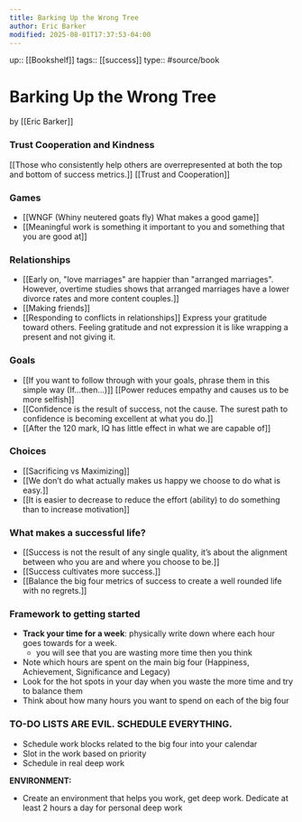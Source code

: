 ```yaml
---
title: Barking Up the Wrong Tree
author: Eric Barker
modified: 2025-08-01T17:37:53-04:00
---
```

up:: [[Bookshelf]]
tags:: [[success]]
type:: #source/book

# Barking Up the Wrong Tree
by [[Eric Barker]]

### Trust Cooperation and Kindness
[[Those who consistently help others are overrepresented at both the top and bottom of success metrics.]]
[[Trust and Cooperation]]

### Games
- [[WNGF (Whiny neutered goats fly) What makes a good game]]
- [[Meaningful work is something it important to you and something that you are good at]]

### Relationships
- [[Early on, "love marriages" are happier than "arranged marriages". However, overtime studies shows that arranged marriages have a lower divorce rates and more content couples.]]
- [[Making friends]]
- [[Responding to conflicts in relationships]]
Express your gratitude toward others. Feeling gratitude and not expression it is like wrapping a present and not giving it.
### Goals
- [[If you want to follow through with your goals, phrase them in this simple way (If…then...)]]
[[Power reduces empathy and causes us to be more selfish]]
- [[Confidence is the result of success, not the cause. The surest path to confidence is becoming excellent at what you do.]]
- [[After the 120 mark, IQ has little effect in what we are capable of]]
### Choices
- [[Sacrificing vs Maximizing]]
-  [[We don’t do what actually makes us happy we choose to do what is easy.]]
-  [[It is easier to decrease to reduce the effort (ability) to do something than to increase motivation]]

### What makes a successful life?
- [[Success is not the result of any single quality, it’s about the alignment between who you are and where you choose to be.]]
- [[Success cultivates more success.]]
-  [[Balance the big four metrics of success to create a well rounded life with no regrets.]]


### Framework to getting started
- **Track your time for a week**: physically write down where each hour goes towards for a week.
	- you will see that you are wasting more time then you think
- Note which hours are spent on the main big four (Happiness, Achievement, Significance and Legacy)
- Look for the hot spots in your day when you waste the more time and try to balance them
- Think about how many hours you want to spend on each of the big four

### TO-DO LISTS ARE EVIL. SCHEDULE EVERYTHING.
- Schedule work blocks related to the big four into your calendar
- Slot in the work based on priority
- Schedule in real deep work

**ENVIRONMENT:**
- Create an environment that helps you work, get deep work. Dedicate at least 2 hours a day for personal deep work

